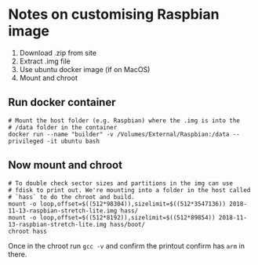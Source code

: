 # Notes on customising Raspbian image

1. Download .zip from site
2. Extract .img file
3. Use ubuntu docker image (if on MacOS)
4. Mount and chroot

## Run docker container
```
# Mount the host folder (e.g. Raspbian) where the .img is into the 
# /data folder in the container
docker run --name "builder" -v /Volumes/External/Raspbian:/data --privileged -it ubuntu bash
```
## Now mount and chroot
```
# To double check sector sizes and partitions in the img can use
# fdisk to print out. We're mounting into a folder in the host called
# `hass` to do the chroot and build.
mount -o loop,offset=$((512*98304)),sizelimit=$((512*3547136)) 2018-11-13-raspbian-stretch-lite.img hass/
mount -o loop,offset=$((512*8192)),sizelimit=$((512*89854)) 2018-11-13-raspbian-stretch-lite.img hass/boot/
chroot hass
```

Once in the chroot run `gcc -v` and confirm the printout confirm has `arm` in there.